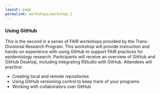 ```yaml
---
layout: page
permalink: workshops/workshop_2
---
```


### Using GitHub
This is the second in a series of FAIR workshops provided by the Trans-Divisional Research Program. This workshop will provide instruction and hands-on experience with using GitHub to support FAIR practices for epidemiology research.
        	Participants will receive an overview of GitHub and GitHub Desktop, including integrating RStudio with GitHub. Attendees will practice:
- 	Creating local and remote repositories
- 	Using GitHub versioning control to keep track of your programs
- 	Working with collaborators over GitHub



